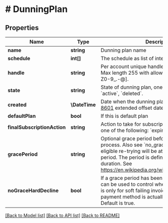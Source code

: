 # # DunningPlan

## Properties

Name | Type | Description | Notes
------------ | ------------- | ------------- | -------------
**name** | **string** | Dunning plan name |
**schedule** | **int[]** | The schedule as list of intervals in days |
**handle** | **string** | Per account unique handle for the dunning plan. Max length 255 with allowable characters [a-zA-Z0-9_.-@]. |
**state** | **string** | State of dunning plan, one of the following: &#x60;active&#x60;, &#x60;deleted&#x60;. |
**created** | **\DateTime** | Date when the dunning plan was created. In [ISO-8601](http://en.wikipedia.org/wiki/ISO_8601) extended offset date-time format. |
**defaultPlan** | **bool** | If this is default plan |
**finalSubscriptionAction** | **string** | Action to take for subscription if dunning fails, one of the following: &#x60;expire&#x60;, &#x60;on_hold&#x60;, &#x60;none&#x60; |
**gracePeriod** | **string** | Optional grace period before starting dunning process. Also see &#x60;no_grace_hard_decline&#x60;. If eligible re-trying will be attempted in the grace period. The period is defined as an ISO-8601 duration. See https://en.wikipedia.org/wiki/ISO_8601#Durations | [optional]
**noGraceHardDecline** | **bool** | If a grace period has been defined, this parameter can be used to control whether the grace period is only for soft failing invoices. That is, the used payment method is actually eligible for retrying. Default is true. | [optional]

[[Back to Model list]](../../README.md#models) [[Back to API list]](../../README.md#endpoints) [[Back to README]](../../README.md)
